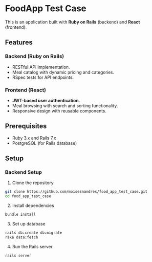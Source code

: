 # FoodApp Test Case

This is an application built with **Ruby on Rails** (backend) and **React** (frontend).

## Features

### Backend (Ruby on Rails)
- RESTful API implementation.
- Meal catalog with dynamic pricing and categories.
- RSpec tests for API endpoints.

### Frontend (React)
- **JWT-based user authentication**.
- Meal browsing with search and sorting functionality.
- Responsive design with reusable components.

## Prerequisites

- Ruby 3.x and Rails 7.x
- PostgreSQL (for Rails database)

## Setup

### Backend Setup

1. Clone the repository
```bash
git clone https://github.com/moisesnandres/food_app_test_case.git
cd food_app_test_case
```

2. Install dependencies
```bash
bundle install
```

3. Set up database
```bash
rails db:create db:migrate
rake data:fetch
```

4. Run the Rails server
```bash
rails server
```

